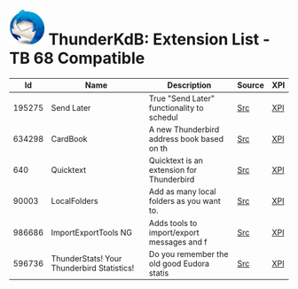 # ![Thunderstorm icon](../../rep-resources/Thunderbird-icon.png) ThunderKdB: Extension List - TB 68 Compatible


| Id | Name | Description | Source | XPI |
|---|---|---|---|---|
|195275 | Send Later | True "Send Later" functionality to schedul | [Src](https://github.com\cleidigh\ThunderKdB\tree\master\..\extensions-all\exts-tb68-comp\195275-send-later-3\src) | [XPI](..\extensions-all\exts-tb68-comp\195275-send-later-3\xpi)|
|634298 | CardBook | A new Thunderbird address book based on th | [Src](https://github.com\cleidigh\ThunderKdB\tree\master\..\extensions-all\exts-tb68-comp\634298-cardbook\src) | [XPI](..\extensions-all\exts-tb68-comp\634298-cardbook\xpi)|
|640 | Quicktext | Quicktext is an extension for Thunderbird  | [Src](https://github.com\cleidigh\ThunderKdB\tree\master\..\extensions-all\exts-tb68-comp\640-quicktext\src) | [XPI](..\extensions-all\exts-tb68-comp\640-quicktext\xpi)|
|90003 | LocalFolders | Add as many local folders as you want to.  | [Src](https://github.com\cleidigh\ThunderKdB\tree\master\..\extensions-all\exts-tb68-comp\90003-localfolder\src) | [XPI](..\extensions-all\exts-tb68-comp\90003-localfolder\xpi)|
|986686 | ImportExportTools NG | Adds tools to import/export messages and f | [Src](https://github.com\cleidigh\ThunderKdB\tree\master\..\extensions-all\exts-tb68-comp\986686-importexporttools-ng\src) | [XPI](..\extensions-all\exts-tb68-comp\986686-importexporttools-ng\xpi)|
|596736 | ThunderStats! Your Thunderbird Statistics! | Do you remember the old good Eudora statis | [Src](https://github.com\cleidigh\ThunderKdB\tree\master\..\extensions-all\exts-tb68-comp\596736-thunderstats\src) | [XPI](..\extensions-all\exts-tb68-comp\596736-thunderstats\xpi)|




